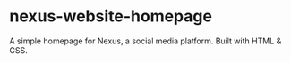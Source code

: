 # nexus-website-homepage
A simple homepage for Nexus, a social media platform. Built with HTML &amp; CSS.
